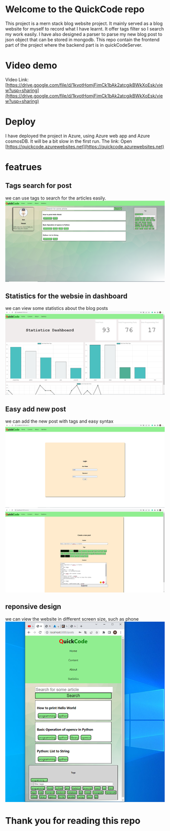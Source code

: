 # Welcome to the QuickCode repo

This project is a mern stack blog website project. It mainly served as a blog website for myself to record what I have learnt. It offer tags filter so I search my work easily. I have also designed a parser to parse my new blog post to json object that can be stored in mongodb. This repo contain the frontend part of the project where the backend part is in quickCodeServer.

# Video demo

Video Link: [https://drive.google.com/file/d/1kvotHomjFimCk1bAk2atcgjkBWkXoEsk/view?usp=sharing](https://drive.google.com/file/d/1kvotHomjFimCk1bAk2atcgjkBWkXoEsk/view?usp=sharing)

# Deploy

I have deployed the project in Azure, using Azure web app and Azure cosmosDB. It will be a bit slow in the first run.
The link: Open [https://quickcode.azurewebsites.net](https://quickcode.azurewebsites.net)

# featrues

## Tags search for post

we can use tags to search for the articles easily.
![tags_image](./screenshot_for_readme/tag.PNG)

## Statistics for the websie in dashboard

we can view some statistics about the blog posts
![stats_dashboard](./screenshot_for_readme/stat_page.PNG)

## Easy add new post

we can add the new post with tags and easy syntax
![admin_page](./screenshot_for_readme/admin_login.PNG)
![admin_page](./screenshot_for_readme/admin_page_2.PNG)

## reponsive design

we can view the website in different screen size, such as phone
![responsive](./screenshot_for_readme/responsive.PNG)

# Thank you for reading this repo